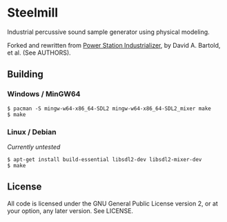 # Steelmill
Industrial percussive sound sample generator using physical modeling.

Forked and rewritten from [Power Station Industrializer](https://sourceforge.net/projects/industrializer/), by David A. Bartold, et al. (See AUTHORS).

## Building

### Windows / MinGW64

```
$ pacman -S mingw-w64-x86_64-SDL2 mingw-w64-x86_64-SDL2_mixer make
$ make
```

### Linux / Debian
*Currently untested*

```
$ apt-get install build-essential libsdl2-dev libsdl2-mixer-dev
$ make
```

## License
All code is licensed under the GNU General Public License version 2, or at your option, any later version. See LICENSE.
